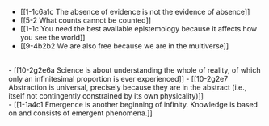 - [[1-1c6a1c The absence of evidence is not the evidence of absence]]
- [[5-2 What counts cannot be counted]]
- [[1-1c You need the best available epistemology because it affects how you see the world]]
- [[9-4b2b2 We are also free because we are in the multiverse]]
<br>
- [[10-2g2e6a Science is about understanding the whole of reality, of which only an infinitesimal proportion is ever experienced]]
- [[10-2g2e7 Abstraction is universal, precisely because they are in the abstract (i.e., itself not contingently constrained by its own physicality)]]
<br>
- [[1-1a4c1 Emergence is another beginning of infinity. Knowledge is based on and consists of emergent phenomena.]]
